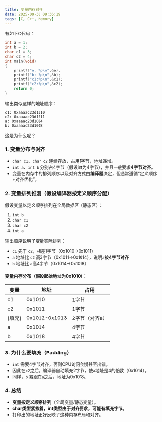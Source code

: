 ```yaml
---
title: 变量内存对齐
date: 2025-09-30 09:36:19
tags: [C, C++, Memory]
---
```


有如下C代码：

```c
int a = 1;
int b = 2;
char c1 = 3;
char c2 = 4;
int main(void)
{
    printf("a: %p\n",&a);
    printf("b: %p\n",&b);
    printf("c1:%p\n",&c1);
    printf("c2:%p\n",&c2);
    return 0;
}
```
输出类似这样的地址顺序：
```
c1: 0xaaaac23d1010
c2: 0xaaaac23d1011
a: 0xaaaac23d1014
b: 0xaaaac23d1018
```

这是为什么呢？

### 1. 变量分布与对齐

- `char c1`、`char c2` 连续存放，占用1字节，地址递增。
- `int a`、`int b` 分别占4字节（假设int为4字节），并且一般要求**4字节对齐**。
- 变量在内存中的排列顺序以及对齐方式由**编译器**决定，但通常遵循“定义顺序+对齐优化”。

### 2. 变量排列推测（假设编译器按定义顺序分配）

假设变量以定义顺序排列在全局数据区（静态区）：

1. `int b`  
2. `char c1`  
3. `char c2`  
4. `int a`  

输出顺序说明了变量实际排列：

- `c1` 先于 `c2`，相差1字节（0x1010→0x1011）
- `a` 地址比 `c2` 高3字节（0x1011→0x1014），说明`a`被**4字节对齐**
- `b` 地址比 `a`高4字节（0x1014→0x1018）

#### 变量内存分布（假设起始地址为0x1010）：

| 变量   | 地址          | 占用           |
| ------ | ------------- | -------------- |
| c1     | 0x1010        | 1字节          |
| c2     | 0x1011        | 1字节          |
| [填充] | 0x1012-0x1013 | 2字节（对齐a） |
| a      | 0x1014        | 4字节          |
| b      | 0x1018        | 4字节          |

### 3. 为什么要填充（Padding）

- `int` 需要4字节对齐，否则CPU访问会慢甚至出错。
- 因此在`c2`之后，编译器自动填充2字节，使`a`地址是4的倍数（0x1014）。
- 同样，`b` 紧跟在`a`之后，地址为0x1018。

### 4. 总结

- **变量按定义顺序排列**（全局变量/静态变量）。
- **char类型紧挨着，int类型由于对齐要求，可能有填充字节。**
- 打印出的地址正好反映了这种内存布局和对齐。
